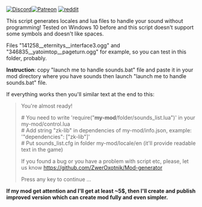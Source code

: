 [![Discord](https://i.imgur.com/GYTxQdx.png)](https://discordapp.com/invite/YyJVUCa)[![Patreon](https://i.imgur.com/6n2ifle.png)](https://www.patreon.com/ZwerOxotnik) [![reddit](https://i.imgur.com/J1k7aGJ.png)](https://reddit.com/r/ZwerOxotnik)

This script generates locales and lua files to handle your sound without programming!
Tested on Windows 10 before and this script doesn't support some symbols and doesn't like spaces.

Files "141258__eternitys__interface3.ogg" and "346835__yatoimtop__pageturn.ogg" for example, so you can test in this folder, probably.

**Instruction**: copy "launch me to handle sounds.bat" file and paste it in your mod directory where you have sounds then launch "launch me to handle sounds.bat" file.

If everything works then you'll similar text at the end to this:

>You're almost ready!
>
> \# You need to write 'require("__my-mod__/folder/sounds_list.lua")' in your my-mod/control.lua\
> \# Add string "zk-lib" in dependencies of my-mod/info.json, example: '"dependencies": ["zk-lib"]'\
> \# Put sounds_list.cfg in folder my-mod/locale/en (it'll provide readable text in the game)
>
> If you found a bug or you have a problem with script etc, please, let us know
> https://github.com/ZwerOxotnik/Mod-generator
>
>
> Press any key to continue ...

**If my mod get attention and I'll get at least ~5$, then I'll create and publish improved version which can create mod fully and even simpler.**
